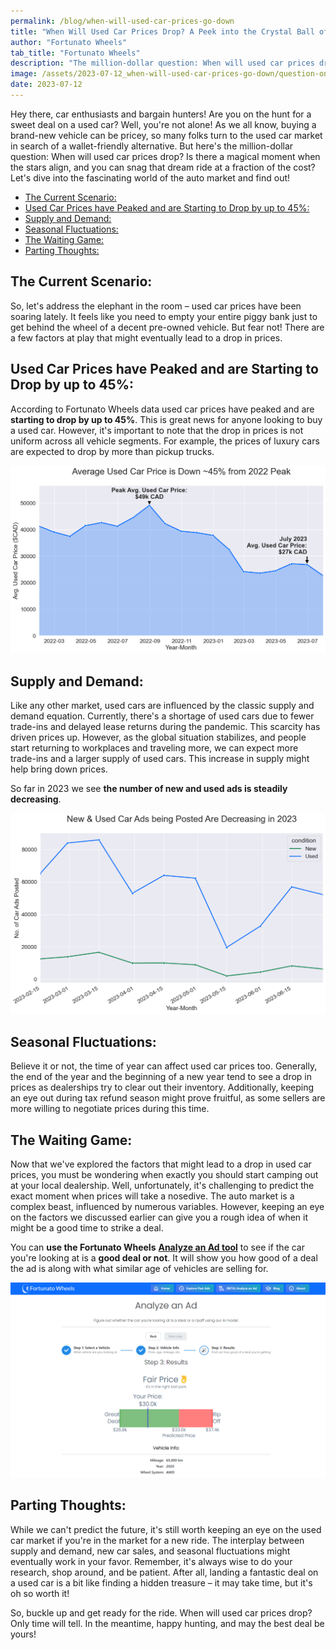 ```yaml
---
permalink: /blog/when-will-used-car-prices-go-down
title: "When Will Used Car Prices Drop? A Peek into the Crystal Ball of the Auto Market"
author: "Fortunato Wheels"
tab_title: "Fortunato Wheels"
description: "The million-dollar question: When will used car prices drop?"
image: /assets/2023-07-12_when-will-used-car-prices-go-down/question-on-when-prices-drop.png
date: 2023-07-12
---
```


Hey there, car enthusiasts and bargain hunters! Are you on the hunt for a sweet deal on a used car? Well, you're not alone! As we all know, buying a brand-new vehicle can be pricey, so many folks turn to the used car market in search of a wallet-friendly alternative. But here's the million-dollar question: When will used car prices drop? Is there a magical moment when the stars align, and you can snag that dream ride at a fraction of the cost? Let's dive into the fascinating world of the auto market and find out!

- [The Current Scenario:](#the-current-scenario)
- [Used Car Prices have Peaked and are Starting to Drop by up to 45%:](#used-car-prices-have-peaked-and-are-starting-to-drop-by-up-to-45)
- [Supply and Demand:](#supply-and-demand)
- [Seasonal Fluctuations:](#seasonal-fluctuations)
- [The Waiting Game:](#the-waiting-game)
- [Parting Thoughts:](#parting-thoughts)


## The Current Scenario:

So, let's address the elephant in the room – used car prices have been soaring lately. It feels like you need to empty your entire piggy bank just to get behind the wheel of a decent pre-owned vehicle. But fear not! There are a few factors at play that might eventually lead to a drop in prices. 

## Used Car Prices have Peaked and are Starting to Drop by up to 45%:

According to Fortunato Wheels data used car prices have peaked and are **starting to drop by up to 45%**. This is great news for anyone looking to buy a used car. However, it's important to note that the drop in prices is not uniform across all vehicle segments. For example, the prices of luxury cars are expected to drop by more than pickup trucks.

![](../../../assets/2023-07-12_when-will-used-car-prices-go-down/used-car-prices-peak.png#article)

## Supply and Demand:
Like any other market, used cars are influenced by the classic supply and demand equation. Currently, there's a shortage of used cars due to fewer trade-ins and delayed lease returns during the pandemic. This scarcity has driven prices up. However, as the global situation stabilizes, and people start returning to workplaces and traveling more, we can expect more trade-ins and a larger supply of used cars. This increase in supply might help bring down prices.

So far in 2023 we see **the number of new and used ads is steadily decreasing**.

![](../../../assets/2023-07-12_when-will-used-car-prices-go-down/ads-posted-trends.png#article)

## Seasonal Fluctuations:
Believe it or not, the time of year can affect used car prices too. Generally, the end of the year and the beginning of a new year tend to see a drop in prices as dealerships try to clear out their inventory. Additionally, keeping an eye out during tax refund season might prove fruitful, as some sellers are more willing to negotiate prices during this time.

## The Waiting Game:

Now that we've explored the factors that might lead to a drop in used car prices, you must be wondering when exactly you should start camping out at your local dealership. Well, unfortunately, it's challenging to predict the exact moment when prices will take a nosedive. The auto market is a complex beast, influenced by numerous variables. However, keeping an eye on the factors we discussed earlier can give you a rough idea of when it might be a good time to strike a deal.

You can **use the Fortunato Wheels** [**Analyze an Ad tool**](https://fortunatowheels.com/analyze-ads) to see if the car you're looking at is a **good deal or not**. It will show you how good of a deal the ad is along with what similar age of vehicles are selling for.

![](../../../assets/2023-07-12_when-will-used-car-prices-go-down/analyze-an-ad-example.png#article)

## Parting Thoughts:

While we can't predict the future, it's still worth keeping an eye on the used car market if you're in the market for a new ride. The interplay between supply and demand, new car sales, and seasonal fluctuations might eventually work in your favor. Remember, it's always wise to do your research, shop around, and be patient. After all, landing a fantastic deal on a used car is a bit like finding a hidden treasure – it may take time, but it's oh so worth it!

So, buckle up and get ready for the ride. When will used car prices drop? Only time will tell. In the meantime, happy hunting, and may the best deal be yours!